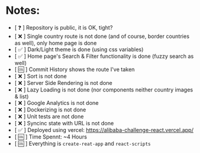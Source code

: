 # Notes:
- [ ❓ ] Repository is public, it is OK, tight?
- [ ❌ ] Single country route is not done (and of course, border countries as well), only home page is done
- [ ✅ ] Dark/Light theme is done (using css variables)
- [ ✅ ] Home page's Search  & Filter functionality is done (fuzzy search as well)
- [ 🆒 ] Commit History shows the route I've taken
- [ ❌ ] Sort is not done
- [ ❌ ] Server Side Rendering is not done
- [ ❌ ] Lazy Loading is not done (nor components neither country images & list)
- [ ❌ ] Google Analytics is not done
- [ ❌ ] Dockerizing is not done
- [ ❌ ] Unit tests are not done
- [ ❌ ] Syncinc state with URL is not done
- [ ✅ ] Deployed using vercel: https://alibaba-challenge-react.vercel.app/
- [ 🆒 ] Time Spennt: ~4 Hours
- [ 🆒 ] Everything is `create-reat-app` and `react-scripts`
